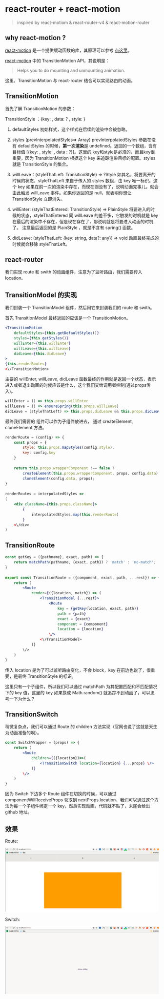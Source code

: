# react-router + react-motion

> inspired by react-motiom  & react-router-v4 & react-motion-router

## why react-motion ?

[react-motion][1] 是一个提供缓动函数的库，其原理可以参考 [点这里][2]。

[react-motion][1] 中的 TransitionMotion API，其说明是：

>Helps you to do mounting and unmounting animation.

这里，TransitionMotion 与 react-router 结合可以实现路由的动画。

## TransitionMotion

首先了解 TransitionMotion 的参数：

TransitionStyle ：{key: , data: ? , style: }

1. defaultStyles  初始样式，这个样式在后续的渲染中会被忽略。

2. styles (prevInterpolatedStyles=> Array<PlainStyle>) prevInterpolatedStyles 参数在没有 defaultStyles 的时候，<strong>第一次渲染</strong>是 undefined。返回的一个数组，含有目标值 [{key: , style: , data : ?}]。这里的 key和style是必须的，而且key很重要，因为 TransitionMotion 根据这个 key 来追踪渲染目标的配置。styles 就是 TransitionStyle 的集合。

3.  willLeave：(styleThatLeft: TransitionStyle) => ?Style
    如其名，将要离开的时候的状态，styleThatLeft 来自于传入的 styles 数组，由 key 唯一标识。这个 key 如果在前一次的渲染中存在，而现在则没有了，说明动画完事儿，就会由此触发 willLeave 事件。如果你返回的是 null，就表明你想让 TransitionStyle 立即消失。

4.  willEnter: (styleThatEntered: TransitionStyle) => PlainStyle
    将要进入的时候的状态，styleThatEntered 同 willLeave 的差不多，它触发的时机就是 key 在最后的渲染中不存在，但是现在存在了，那说明就是将要进入动画的时机了。
    注意最后返回的是 PlainStyle ，就是不含有 spring() 函数。

5.  didLeave: (styleThatLeft: {key: string, data?: any}) => void
    动画最终完成的时候就会移除 styleThatLeft。


## react-router

我们实现 route 和 swith 的动画组件，注意为了监听路由，我们需要传入 location。

## TransitionModel 的实现

我们封装一个 TransitionModel 组件，然后用它来封装我们的 route 和 swith。

首先 TransitionModel 最终返回的应该是一个 TransitionMotion。

```jsx
<TransitionMotion
    defaultStyles={this.getDefaultStyles()}
    styles={this.getStyles()}
    willEnter={this.willEnter}
    willLeave={this.willLeave}
    didLeave={this.didLeave}
>
{this.renderRoutes}
<\/TransitionMotion>
```

主要的 willEnter, willLeave, didLeave 函数最终的作用就是返回一个状态，表示进入或者退出动画的时候应该是什么，这个我们交给调用者控制(通过props传入)。

```jsx
willEnter = () => this.props.willEnter
willLeave = () => ensureSpring(this.props.willLeave)
didLeave = (styleThatLeft) => this.props.didLeave && this.props.didLeave(styleThatLeft)
```

最终我们需要的 <Route> <Swith> 组件可以作为子组件放进去， 通过 createElement, cloneElement 方法。

```jsx
renderRoute = (config) => {
    const props = {
        style: this.props.mapStyles(config.style),
        key: config.key
    }

    return this.props.wrapperComponent !== false ?
        createElement(this.props.wrapperComponent, props, config.data) :
        cloneElement(config.data, props);
}

renderRoutes = interpolatedStyles => 
(
    <div className={this.props.className}>
        {
            interpolatedStyles.map(this.renderRoute)
        }       
    <\/div>
)
```

## TransitionRoute 

```jsx
const getKey = ({pathname}, exact, path) => {
    return matchPath(pathname, {exact, path}) ? 'match' : 'no-match';
}

export const TransitionRoute = ({component, exact, path, ...rest}) => {
    return (
        <Route 
            render={({location, match}) => (
                <TransitionModel {...rest}>
                    <Route 
                        key = {getKey(location, exact, path)}
                        path = {path}
                        exact = {exact}
                        component = {component}
                        location = {location}
                    \/>
                <\/TransitionModel>
            )}
        \/>
    )
}
```

传入 location 是为了可以监听路由变化，不会 block，key 在前边也说了，很重要，是最终 TransitionStyle 的标识。

这里只有一个子组件，所以我们可以通过 matchPath 为其配置匹配和不匹配情况下的 key 值，这里的 key 如果换成 Math.random() 就追踪不到动画了，可以思考一下为什么？


## TransitionSwitch

稍微复杂点，我们可以通过 Route 的 children 方法实现（官网也说了这就是天生为动画准备的啊）。

```jsx
const SwitchWrapper = (props) => {
    return (
        <Route 
            children={({location})=>(
                <TransitionSwitch location={location} {...props} \/>
            )}
        \/>
    )
}
```

因为 Switch 下边多个 Route 组件在切换的时候，可以通过 componentWillReceiveProps 获取到 nextProps.location，我们可以通过这个方法为每一个子组件绑定一个 key，然后实现动画，代码就不贴了，末尾会给出 github 地址。


## 效果

Route:

![transition-route](./g1.gif)


Switch:

![transition-switch](./g2.gif)



[1]: https://github.com/chenglou/react-motion
[2]: https://segmentfault.com/a/1190000004224778

